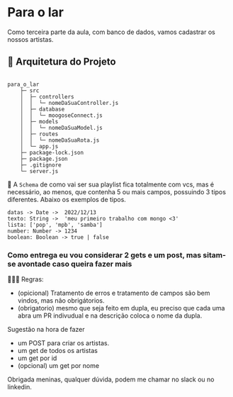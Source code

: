 # Para o lar

Como terceira parte da aula, com banco de dados, vamos cadastrar os nossos artistas.

## 📑 Arquitetura do Projeto

```

para_o_lar         
    ├─ src                       
    │  ├─ controllers            
    │  │  └─ nomeDaSuaController.js  
    │  ├─ database               
    │  │  └─ moogoseConnect.js      
    │  ├─ models                 
    │  │  └─ nomeDaSuaModel.js      
    │  ├─ routes                 
    │  │  └─ nomeDaSuaRota.js      
    │  └─ app.js                 
    ├─ package-lock.json         
    ├─ package.json  
    ├─ .gitignore            
    └─ server.js

```

📖 A `Schema` de como vai ser sua playlist fica totalmente com vcs, mas é necessário, ao menos, que contenha 5 ou mais campos, possuindo 3 tipos diferentes. Abaixo os exemplos de tipos.

```
datas -> Date ->  2022/12/13
texto: String ->  'meu primeiro trabalho com mongo <3'
lista: ['pop', 'mpb', 'samba']
number: Number -> 1234
boolean: Boolean -> true | false

```

### Como entrega eu vou considerar 2 gets e um post, mas sitam-se avontade caso queira fazer mais

👩🏽‍🏫 Regras:
 - (opicional) Tratamento de erros e tratamento de campos são bem vindos, mas não obrigátorios.
 - (obrigatorio) mesmo que seja feito em dupla, eu preciso que cada uma abra um PR indivudual e na descrição coloca o nome da dupla.

Sugestão na hora de fazer

- um POST para criar os artistas.
- um get de todos os artistas
- um get por id 
- (opcional) um get por nome

Obrigada meninas, qualquer dúvida, podem me chamar no slack ou no linkedin.
